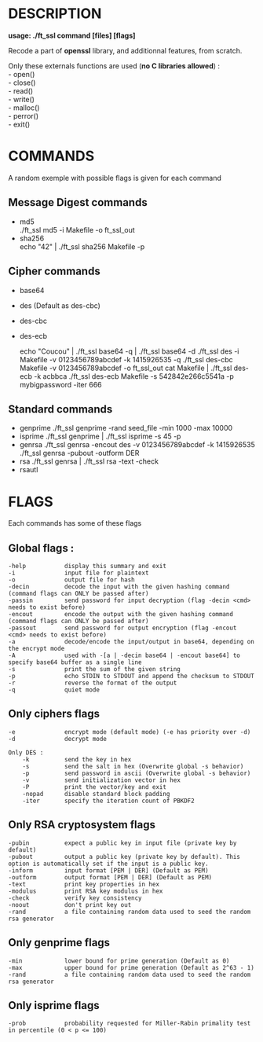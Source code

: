 DESCRIPTION
==

**usage: ./ft_ssl command [files] [flags]**

Recode a part of **openssl** library, and additionnal features, from scratch.

Only these externals functions are used (**no C libraries allowed**) :  
    - open()  
    - close()  
    - read()  
    - write()  
    - malloc()  
    - perror()  
    - exit()  



COMMANDS
==
A random exemple with possible flags is given for each command

Message Digest commands
-
* md5  
    ./ft_ssl md5 -i Makefile -o ft_ssl_out
* sha256  
    echo "42" | ./ft_ssl sha256 Makefile -p


Cipher commands
-
* base64
* des       (Default as des-cbc)
* des-cbc
* des-ecb  

    echo "Coucou" | ./ft_ssl base64 -q | ./ft_ssl base64 -d
    ./ft_ssl des -i Makefile -v 0123456789abcdef -k 1415926535 -q
    ./ft_ssl des-cbc Makefile -v 0123456789abcdef -o ft_ssl_out
    cat Makefile | ./ft_ssl des-ecb -k acbbca
    ./ft_ssl des-ecb Makefile -s 542842e266c5541a -p mybigpassword -iter 666

Standard commands
-
* genprime
    ./ft_ssl genprime -rand seed_file -min 1000 -max 10000
* isprime
    ./ft_ssl genprime | ./ft_ssl isprime -s 45 -p
* genrsa
    ./ft_ssl genrsa -encout des -v 0123456789abcdef -k 1415926535
    ./ft_ssl genrsa -pubout -outform DER
* rsa
    ./ft_ssl genrsa | ./ft_ssl rsa -text -check
* rsautl



FLAGS
==

Each commands has some of these flags

Global flags :
-
    -help           display this summary and exit
    -i              input file for plaintext
    -o              output file for hash
    -decin          decode the input with the given hashing command (command flags can ONLY be passed after)
    -passin         send password for input decryption (flag -decin <cmd> needs to exist before)
    -encout         encode the output with the given hashing command (command flags can ONLY be passed after)
    -passout        send password for output encryption (flag -encout <cmd> needs to exist before)
    -a              decode/encode the input/output in base64, depending on the encrypt mode
    -A              used with -[a | -decin base64 | -encout base64] to specify base64 buffer as a single line
    -s              print the sum of the given string
    -p              echo STDIN to STDOUT and append the checksum to STDOUT
    -r              reverse the format of the output
    -q              quiet mode

Only ciphers flags
-
    -e              encrypt mode (default mode) (-e has priority over -d)
    -d              decrypt mode

    Only DES :
        -k          send the key in hex
        -s          send the salt in hex (Overwrite global -s behavior)
        -p          send password in ascii (Overwrite global -s behavior)
        -v          send initialization vector in hex
        -P          print the vector/key and exit
        -nopad      disable standard block padding
        -iter       specify the iteration count of PBKDF2

Only RSA cryptosystem flags
-
    -pubin          expect a public key in input file (private key by default)
    -pubout         output a public key (private key by default). This option is automatically set if the input is a public key.
    -inform         input format [PEM | DER] (Default as PEM)
    -outform        output format [PEM | DER] (Default as PEM)
    -text           print key properties in hex
    -modulus        print RSA key modulus in hex
    -check          verify key consistency
    -noout          don't print key out
    -rand           a file containing random data used to seed the random rsa generator

Only genprime flags
-
    -min            lower bound for prime generation (Default as 0)
    -max            upper bound for prime generation (Default as 2^63 - 1)
    -rand           a file containing random data used to seed the random rsa generator

Only isprime flags
-
    -prob           probability requested for Miller-Rabin primality test in percentile (0 < p <= 100)
